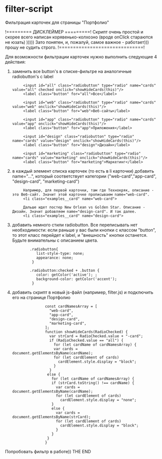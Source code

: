 # filter-script
Фильтрация карточек для страницы "Портфолио"

!========= ДИСКЛЕЙМЕР =========!
Скрипт очень простой и скорее всего написан корявенько-колхозно (вроде onClick стараются не юзать) )))))
Зато понятен, и, пожалуй, самое важное - работает))) прошу не судить строго.
!==============================!

Для возможности фильтрации карточек нужно выполнить следующие 4 действия:
1. заменить все button's в списке-фильтре на аналогичные radiobutton's с label

            <input id="all" class="radiobutton" type="radio" name="cards" value="all" checked onclick="showHideCards(this)"/>
            <label class="button" for="all">Все</label>
            
            <input id="web" class="radiobutton" type="radio" name="cards" value="web" onclick="showHideCards(this)"/>
            <label class="button" for="web">Веб-сайты</label>
            
            <input id="app" class="radiobutton" type="radio" name="cards" value="app" onclick="showHideCards(this)"/>
            <label class="button" for="app">Приложения</label>
            
            <input id="design" class="radiobutton" type="radio" name="cards" value="design" onclick="showHideCards(this)"/>
            <label class="button" for="design">Дизайн</label>
            
            <input id="marketing" class="radiobutton" type="radio" name="cards" value="marketing" onclick="showHideCards(this)"/>
            <label class="button" for="marketing">Маркетинг</label>

2. в каждый элемент списка карточек (то есть в li карточки) добавить name="...", 
    который соответствует категории ("web-card","app-card", "design-card", "marketing-card")
            
            Например, для первой карточки, там где Технокряк, описание - это Веб-сайт. Значит этой карточке прописываем name="web-card".
            <li class="examples__card" name="web-card">

            Дальше идет постер New Orlean vs Golden Star. Описание - Дизайн. Значит добавляем name="design-card". И так далее.
            <li class="examples__card" name="design-card">

3. добавить немного стили radiobutton. Все переписывать нет необходимости: если раньше у вас были кнопки с классом "button", 
    то этот класс перейдет к label, и "внешность" кнопки останется. Будьте внимательны с описанием цвета.

               .radiobutton{
                  list-style-type: none;
                  appearance: none;
                }

               .radiobutton:checked + .button {
                  color: getColor('active'); ;  
                  background-color: getColor('accent');
                }
    
    
4. добавить скрипт в новый js-файл (например, filter.js) и подключить его на странице Портфолио

                      const cardNamesArray = [
                        "web-card",
                        "app-card",
                        "design-card",
                        "marketing-card",
                      ];
                      function showHideCards(RadioChecked) {
                        var strCard = RadioChecked.value + "-card";
                        if (RadioChecked.value == "all") {
                          for (let cardName of cardNamesArray) {
                          var cards = document.getElementsByName(cardName);
                          for (let cardElement of cards)
                            cardElement.style.display = "block";
                          }
                        }
                       else {
                         for (let cardName of cardNamesArray) {
                         if (strCard.toString() !== cardName) {
                           var cards = document.getElementsByName(cardName);
                           for (let cardElement of cards) 
                             cardElement.style.display = "none";
                         } 
                         else {
                           var cards = document.getElementsByName(strCard);
                           for (let cardElement of cards)
                             cardElement.style.display = "block";
                           }
                         }
                       }
                      }

Попробовать фильтр в работе))
THE END
